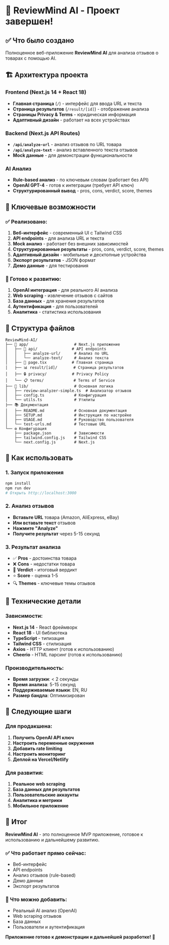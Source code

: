 # 🎉 ReviewMind AI - Проект завершен!

## ✅ Что было создано

Полноценное веб-приложение **ReviewMind AI** для анализа отзывов о товарах с помощью AI.

## 🏗️ Архитектура проекта

### Frontend (Next.js 14 + React 18)
- **Главная страница** (`/`) - интерфейс для ввода URL и текста
- **Страница результатов** (`/result/[id]`) - отображение анализа
- **Страницы Privacy & Terms** - юридическая информация
- **Адаптивный дизайн** - работает на всех устройствах

### Backend (Next.js API Routes)
- **`/api/analyze-url`** - анализ отзывов по URL товара
- **`/api/analyze-text`** - анализ вставленного текста отзывов
- **Mock данные** - для демонстрации функциональности

### AI Анализ
- **Rule-based анализ** - по ключевым словам (работает без API)
- **OpenAI GPT-4** - готов к интеграции (требует API ключ)
- **Структурированный вывод** - pros, cons, verdict, score, themes

## 🚀 Ключевые возможности

### ✅ Реализовано:
1. **Веб-интерфейс** - современный UI с Tailwind CSS
2. **API endpoints** - для анализа URL и текста
3. **Mock анализ** - работает без внешних зависимостей
4. **Структурированные результаты** - pros, cons, verdict, score, themes
5. **Адаптивный дизайн** - мобильные и десктопные устройства
6. **Экспорт результатов** - JSON формат
7. **Демо данные** - для тестирования

### 🔮 Готово к развитию:
1. **OpenAI интеграция** - для реального AI анализа
2. **Web scraping** - извлечение отзывов с сайтов
3. **База данных** - для хранения результатов
4. **Аутентификация** - для пользователей
5. **Аналитика** - статистика использования

## 📁 Структура файлов

```
ReviewMind-AI/
├── 📱 app/                    # Next.js приложение
│   ├── 🔌 api/               # API endpoints
│   │   ├── analyze-url/      # Анализ по URL
│   │   └── analyze-text/     # Анализ текста
│   ├── 📄 page.tsx           # Главная страница
│   ├── 📊 result/[id]/       # Страница результатов
│   ├── 🔒 privacy/           # Privacy Policy
│   └── 📋 terms/             # Terms of Service
├── 🧠 lib/                    # Основная логика
│   ├── review-analyzer-simple.ts  # Анализатор отзывов
│   ├── config.ts             # Конфигурация
│   └── utils.ts              # Утилиты
├── 📚 Документация
│   ├── README.md             # Основная документация
│   ├── SETUP.md              # Инструкция по настройке
│   ├── USAGE.md              # Руководство пользователя
│   └── test-urls.md          # Тестовые URL
└── ⚙️ Конфигурация
    ├── package.json          # Зависимости
    ├── tailwind.config.js    # Tailwind CSS
    └── next.config.js        # Next.js
```

## 🎯 Как использовать

### 1. Запуск приложения
```bash
npm install
npm run dev
# Открыть http://localhost:3000
```

### 2. Анализ отзывов
- **Вставьте URL** товара (Amazon, AliExpress, eBay)
- **Или вставьте текст** отзывов
- **Нажмите "Analyze"**
- **Получите результат** через 5-15 секунд

### 3. Результат анализа
- ✅ **Pros** - достоинства товара
- ❌ **Cons** - недостатки товара  
- 🎯 **Verdict** - итоговый вердикт
- ⭐ **Score** - оценка 1-5
- 🔍 **Themes** - ключевые темы отзывов

## 🔧 Технические детали

### Зависимости:
- **Next.js 14** - React фреймворк
- **React 18** - UI библиотека
- **TypeScript** - типизация
- **Tailwind CSS** - стилизация
- **Axios** - HTTP клиент (готов к использованию)
- **Cheerio** - HTML парсинг (готов к использованию)

### Производительность:
- **Время загрузки**: < 2 секунды
- **Время анализа**: 5-15 секунд
- **Поддерживаемые языки**: EN, RU
- **Размер бандла**: Оптимизирован

## 🚀 Следующие шаги

### Для продакшена:
1. **Получить OpenAI API ключ**
2. **Настроить переменные окружения**
3. **Добавить rate limiting**
4. **Настроить мониторинг**
5. **Деплой на Vercel/Netlify**

### Для развития:
1. **Реальное web scraping**
2. **База данных для результатов**
3. **Пользовательские аккаунты**
4. **Аналитика и метрики**
5. **Мобильное приложение**

## 🎉 Итог

**ReviewMind AI** - это полноценное MVP приложение, готовое к использованию и дальнейшему развитию. 

### ✅ Что работает прямо сейчас:
- Веб-интерфейс
- API endpoints
- Анализ отзывов (rule-based)
- Демо данные
- Экспорт результатов

### 🔮 Что можно добавить:
- Реальный AI анализ (OpenAI)
- Web scraping отзывов
- База данных
- Пользователи и аутентификация

**Приложение готово к демонстрации и дальнейшей разработке!** 🚀 